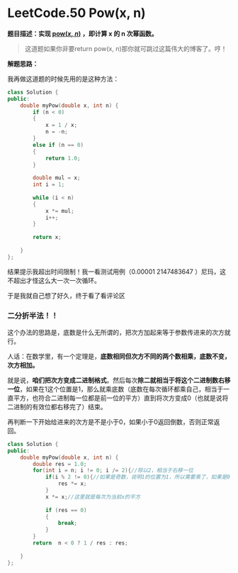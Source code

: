 # LeetCode.50 Pow(x, n)

**题目描述：实现 [pow(*x*, *n*)](https://www.cplusplus.com/reference/valarray/pow/) ，即计算 x 的 n 次幂函数。** 

> 这道题如果你非要return pow(x, n)那你就可跳过这篇伟大的博客了。哼！

**解题思路：**

我再做这道题的时候先用的是这种方法：

```cpp
class Solution {
public:
    double myPow(double x, int n) {
        if (n < 0)
        {
            x = 1 / x;
            n = -n;
        }
        else if (n == 0)
        {
            return 1.0;
        }
        
        double mul = x;
        int i = 1;
        
        while (i < n)
        {
            x *= mul;
            i++;
        }
        
        return x;
        
    }
};
```

结果提示我超出时间限制！我一看测试用例（0.00001 2147483647 ）尼玛，这不超出才怪这么大一次一次循环。

于是我就自己想了好久，终于看了看评论区

### 二分折半法！！

这个办法的思路是，底数是什么无所谓的，把次方加起来等于参数传进来的次方就行。

人话：在数学里，有一个定理是，**底数相同但次方不同的两个数相乘，底数不变，次方相加。**

就是说，**咱们把次方变成二进制格式**。然后每次**除二就相当于将这个二进制数右移一位**，如果在1这个位置是1，那么就乘底数（底数在每次循环都乘自己，相当于一直平方，也符合二进制每一位都是前一位的平方）直到将次方变成0（也就是说将二进制的有效位都右移完了）结束。

再判断一下开始给进来的次方是不是小于0，如果小于0返回倒数，否则正常返回。

```cpp
class Solution {
public:
    double myPow(double x, int n) {
        double res = 1.0;
        for(int i = n; i != 0; i /= 2){//除以2，相当于右移一位
            if(i % 2 != 0){//如果是奇数，说明1的位置为1，所以需要乘了，如果是0，任何数的0次方为1，1乘任何数还是任何数，所以不需要乘了
                res *= x;
            }
            x *= x;//这里就是每次为当前x的平方
            
            if (res == 0)
            {
                break;
            }
        }
        return  n < 0 ? 1 / res : res;
 
    }
};
```

